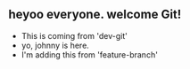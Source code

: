 ## heyoo everyone. welcome Git!

- This is coming from 'dev-git'
- yo, johnny is here.
- I'm adding this from 'feature-branch'